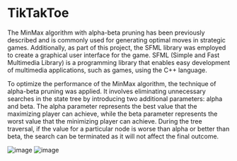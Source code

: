 # TikTakToe
The MinMax algorithm with alpha-beta pruning has been previously described and is commonly used for generating optimal moves in strategic games. Additionally, as part of this project, the SFML library was employed to create a graphical user interface for the game. SFML (Simple and Fast Multimedia Library) is a programming library that enables easy development of multimedia applications, such as games, using the C++ language.

To optimize the performance of the MinMax algorithm, the technique of alpha-beta pruning was applied. It involves eliminating unnecessary searches in the state tree by introducing two additional parameters: alpha and beta. The alpha parameter represents the best value that the maximizing player can achieve, while the beta parameter represents the worst value that the minimizing player can achieve. During the tree traversal, if the value for a particular node is worse than alpha or better than beta, the search can be terminated as it will not affect the final outcome.

![image](https://github.com/MateuszAmbrozy/TikTakToe/assets/127397482/da50a9bd-e739-496e-9eb2-0ac8aadf80a9)
![image](https://github.com/MateuszAmbrozy/TikTakToe/assets/127397482/53d9209d-8090-406d-ad55-065d2a8f50ec)
